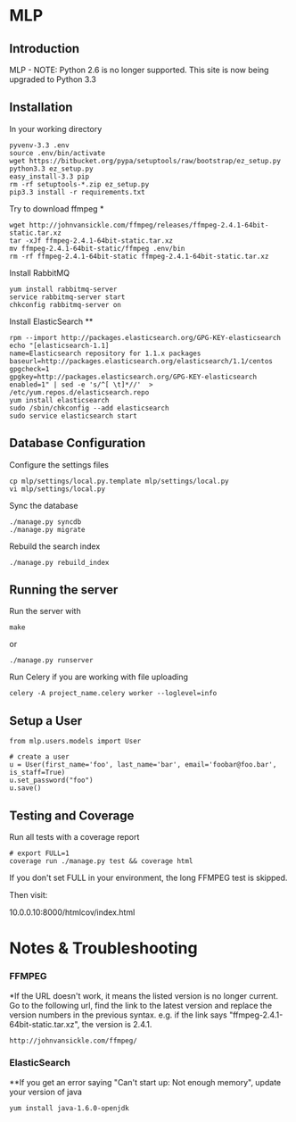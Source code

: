 # MLP

## Introduction

MLP - NOTE: Python 2.6 is no longer supported. This site is now being upgraded to Python 3.3

## Installation

In your working directory

    pyvenv-3.3 .env
    source .env/bin/activate
    wget https://bitbucket.org/pypa/setuptools/raw/bootstrap/ez_setup.py
    python3.3 ez_setup.py
    easy_install-3.3 pip
    rm -rf setuptools-*.zip ez_setup.py 
    pip3.3 install -r requirements.txt

Try to download ffmpeg *

    wget http://johnvansickle.com/ffmpeg/releases/ffmpeg-2.4.1-64bit-static.tar.xz
    tar -xJf ffmpeg-2.4.1-64bit-static.tar.xz
    mv ffmpeg-2.4.1-64bit-static/ffmpeg .env/bin
    rm -rf ffmpeg-2.4.1-64bit-static ffmpeg-2.4.1-64bit-static.tar.xz

Install RabbitMQ

    yum install rabbitmq-server
    service rabbitmq-server start
    chkconfig rabbitmq-server on

Install ElasticSearch **

    rpm --import http://packages.elasticsearch.org/GPG-KEY-elasticsearch
    echo "[elasticsearch-1.1]
    name=Elasticsearch repository for 1.1.x packages
    baseurl=http://packages.elasticsearch.org/elasticsearch/1.1/centos
    gpgcheck=1
    gpgkey=http://packages.elasticsearch.org/GPG-KEY-elasticsearch
    enabled=1" | sed -e 's/^[ \t]*//'  > /etc/yum.repos.d/elasticsearch.repo
    yum install elasticsearch
    sudo /sbin/chkconfig --add elasticsearch
    sudo service elasticsearch start

## Database Configuration

Configure the settings files

    cp mlp/settings/local.py.template mlp/settings/local.py
    vi mlp/settings/local.py

Sync the database

    ./manage.py syncdb
    ./manage.py migrate

Rebuild the search index

    ./manage.py rebuild_index

## Running the server

Run the server with

    make

or

    ./manage.py runserver

Run Celery if you are working with file uploading

    celery -A project_name.celery worker --loglevel=info

## Setup a User

    from mlp.users.models import User

    # create a user
    u = User(first_name='foo', last_name='bar', email='foobar@foo.bar', is_staff=True)
    u.set_password("foo")
    u.save()

## Testing and Coverage

Run all tests with a coverage report

    # export FULL=1
    coverage run ./manage.py test && coverage html

If you don't set FULL in your environment, the long FFMPEG test is skipped.

Then visit:

10.0.0.10:8000/htmlcov/index.html

# Notes & Troubleshooting

### FFMPEG

*If the URL doesn't work, it means the listed version is no longer current.
Go to the following url, find the link to the latest version and replace
the version numbers in the previous syntax. 
e.g. if the link says "ffmpeg-2.4.1-64bit-static.tar.xz", the version is 2.4.1.

    http://johnvansickle.com/ffmpeg/

### ElasticSearch

**If you get an error saying "Can't start up: Not enough memory", update your version of java

    yum install java-1.6.0-openjdk

